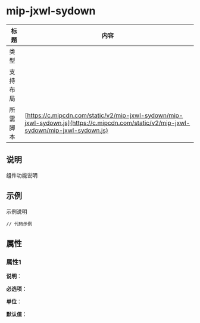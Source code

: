 # mip-jxwl-sydown

标题|内容
----|----
类型|
支持布局|
所需脚本| [https://c.mipcdn.com/static/v2/mip-jxwl-sydown/mip-jxwl-sydown.js](https://c.mipcdn.com/static/v2/mip-jxwl-sydown/mip-jxwl-sydown.js)

## 说明

组件功能说明

## 示例

示例说明

```
// 代码示例
```

## 属性

### 属性1

**说明**：

**必选项**：

**单位**：

**默认值**：
